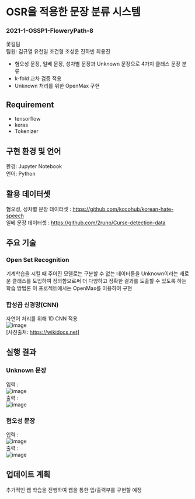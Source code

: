 OSR을 적용한 문장 분류 시스템   
============================   
### 2021-1-OSSP1-FloweryPath-8

꽃길팀   
팀원: 김규열 유천일 조건형 조성운 진하빈 최용진   

* 혐오성 문장, 일베 문장, 성차별 문장과 Unknown 문장으로 4가지 클래스 문장 분류   
* k-fold 교차 검증 적용   
* Unknown 처리를 위한 OpenMax 구현   

Requirement   
-----------   
* tensorflow   
* keras   
* Tokenizer   

구현 환경 및 언어   
-----------------
환경: Jupyter Notebook   
언어: Python   

활용 데이터셋   
-------------   
혐오성, 성차별 문장 데이터셋 : https://github.com/kocohub/korean-hate-speech   
일베 문장 데이터셋 : https://github.com/2runo/Curse-detection-data

주요 기술   
---------

### Open Set Recognition   
기계학습을 시킬 때 주어진 모델로는 구분할 수 없는 데이터들을 Unknown이라는 새로운 클래스를 도입하여 정의함으로써 더 다양하고 정확한 결과를 도출할 수 있도록 하는 학습 방법론
이 프로젝트에서는 OpenMax를 이용하여 구현   

### 합성곱 신경망(CNN)   
자연어 처리를 위해 1D CNN 적용   
![image](https://user-images.githubusercontent.com/80958412/122702135-b2f9cd00-d289-11eb-8eef-c49ac7fc3100.png)   
[사진출처: https://wikidocs.net]   

실행 결과
---------
### Unknown 문장   
입력 :   
![image](https://user-images.githubusercontent.com/80958412/122686262-203a3d80-d24b-11eb-9ca5-d05c319f80de.png)   
출력 :   
![image](https://user-images.githubusercontent.com/80958412/122686324-54156300-d24b-11eb-8fec-db6238875637.png)   

### 혐오성 문장
입력 :   
![image](https://user-images.githubusercontent.com/80958412/122686363-81faa780-d24b-11eb-9f84-b15b4fa866ec.png)   
출력 :   
![image](https://user-images.githubusercontent.com/80958412/122686368-8fb02d00-d24b-11eb-9d7e-a79f010d8400.png)   

업데이트 계획
------------
추가적인 웹 학습을 진행하여 웹을 통한 입/출력부를 구현할 예정
